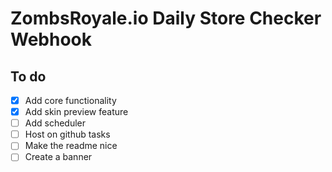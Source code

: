 # ZombsRoyale.io Daily Store Checker Webhook

## To do

- [x] Add core functionality
- [x] Add skin preview feature
- [ ] Add scheduler
- [ ] Host on github tasks
- [ ] Make the readme nice
- [ ] Create a banner
